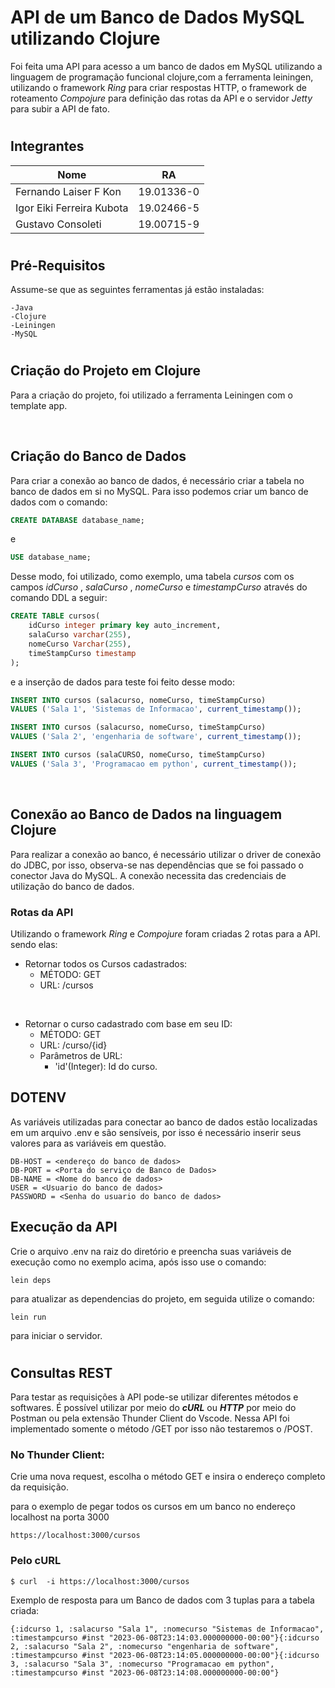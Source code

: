 # API de um Banco de Dados MySQL utilizando Clojure

Foi feita uma API para acesso a um banco de dados em MySQL utilizando a linguagem de programação funcional clojure,com a ferramenta leiningen, utilizando o framework _Ring_ para criar respostas HTTP, o framework de roteamento _Compojure_ para definição das rotas da API e o servidor _Jetty_ para subir a API de fato.

#

## Integrantes
| Nome | RA |
|------|-----------|
| Fernando Laiser F Kon | 19.01336-0 |
| Igor Eiki Ferreira Kubota | 19.02466-5 |
| Gustavo Consoleti | 19.00715-9 |

#

## Pré-Requisitos
Assume-se que as seguintes ferramentas já estão instaladas:
    
    -Java
    -Clojure
    -Leiningen
    -MySQL

#

## Criação do Projeto em Clojure

Para a criação do projeto, foi utilizado a ferramenta Leiningen com o template app.

&nbsp;


## Criação do Banco de Dados

Para criar a conexão ao banco de dados, é necessário criar a tabela no banco de dados em si no MySQL. Para isso podemos criar um banco de dados com o comando:
```sql
CREATE DATABASE database_name;
```
e 
```sql
USE database_name;
```

Desse modo, foi utilizado, como exemplo,  uma tabela  _cursos_ com os campos *idCurso* , *salaCurso* , *nomeCurso* e *timestampCurso* através do comando DDL a seguir:

```sql
CREATE TABLE cursos(
	idCurso integer primary key auto_increment,
    salaCurso varchar(255),
    nomeCurso Varchar(255),
    timeStampCurso timestamp
);
```
e a inserção de dados para teste foi feito desse modo:
```sql
INSERT INTO cursos (salacurso, nomeCurso, timeStampCurso)
VALUES ('Sala 1', 'Sistemas de Informacao', current_timestamp());

INSERT INTO cursos (salacurso, nomeCurso, timeStampCurso)
VALUES ('Sala 2', 'engenharia de software', current_timestamp());

INSERT INTO cursos (salaCURSO, nomeCurso, timeStampCurso)
VALUES ('Sala 3', 'Programacao em python', current_timestamp());
```

&nbsp;


## Conexão ao Banco de Dados na linguagem Clojure
Para realizar a conexão ao banco, é necessário utilizar o driver de conexão do JDBC, por isso, observa-se nas dependências que se foi passado o conector Java do MySQL. A conexão necessita das credenciais de utilização do banco de dados. 

### **Rotas da API**
Utilizando o framework _Ring_ e _Compojure_ foram criadas 2 rotas para a API. sendo elas:

- Retornar todos os Cursos cadastrados:
  - MÉTODO: GET
  - URL: /cursos

&nbsp;

- Retornar o curso cadastrado com base em seu ID:
  - MÉTODO: GET
  - URL: /curso/{id}
  - Parâmetros de URL:
    - 'id'(Integer): Id do curso.  

## DOTENV
As variáveis utilizadas para conectar ao banco de dados estão localizadas em um arquivo .env e são sensíveis, por isso é necessário inserir seus valores para as variáveis em questão.

    DB-HOST = <endereço do banco de dados>
    DB-PORT = <Porta do serviço de Banco de Dados>
    DB-NAME = <Nome do banco de dados>
    USER = <Usuario do banco de dados>
    PASSWORD = <Senha do usuario do banco de dados>

## Execução da API

Crie o arquivo .env na raiz do diretório e preencha suas variáveis de execução como no exemplo acima, após isso use o comando:
    
    lein deps

para atualizar as dependencias do projeto, em seguida utilize o comando:

    lein run

para iniciar o servidor.

 #
## **Consultas REST**
Para testar as requisições à API pode-se utilizar diferentes métodos e softwares. É possível utilizar por meio do _**cURL**_ ou _**HTTP**_ por meio do Postman ou pela extensão Thunder Client do Vscode. Nessa API foi implementado somente o método /GET por isso não testaremos o /POST.

### No Thunder Client:

Crie uma nova request, escolha o método GET e insira o endereço completo da requisição.

para o exemplo de pegar todos os cursos em um banco no endereço localhost na porta 3000 

    https://localhost:3000/cursos

### Pelo cURL

    $ curl  -i https://localhost:3000/cursos


Exemplo de resposta para um Banco de dados com 3 tuplas para a tabela criada:

    {:idcurso 1, :salacurso "Sala 1", :nomecurso "Sistemas de Informacao", :timestampcurso #inst "2023-06-08T23:14:03.000000000-00:00"}{:idcurso 2, :salacurso "Sala 2", :nomecurso "engenharia de software", :timestampcurso #inst "2023-06-08T23:14:05.000000000-00:00"}{:idcurso 3, :salacurso "Sala 3", :nomecurso "Programacao em python", :timestampcurso #inst "2023-06-08T23:14:08.000000000-00:00"}
